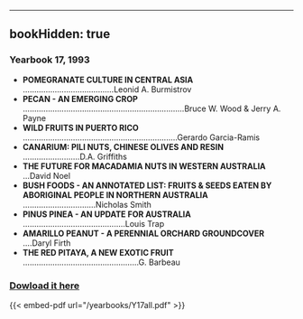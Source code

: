 
---
bookHidden: true 
---
### Yearbook 17, 1993


-   **POMEGRANATE CULTURE IN CENTRAL ASIA**
    \...\...\...\...\...\...\...\...\...\...\...\...\....Leonid A.
    Burmistrov
-   **PECAN - AN EMERGING CROP**
    \...\...\...\...\...\...\...\...\...\...\...\...\...\...\...\...\...\...\...\...\...\...\.....Bruce W.
    Wood & Jerry A. Payne
-   **WILD FRUITS IN PUERTO RICO**
    \...\...\...\...\...\...\...\...\...\...\...\...\...\...\...\...\...\...\...\...\...\.....Gerardo
    Garcia-Ramis
-   **CANARIUM: PILI NUTS, CHINESE OLIVES AND RESIN**
    \...\...\...\...\...\...\...\....D.A. Griffiths
-   **THE FUTURE FOR MACADAMIA NUTS IN WESTERN AUSTRALIA** \...David
    Noel
-   **BUSH FOODS - AN ANNOTATED LIST: FRUITS & SEEDS EATEN BY\
    ABORIGINAL PEOPLE IN NORTHERN AUSTRALIA**
    \...\...\...\...\...\...\...\...\...\.....Nicholas Smith
-   **PINUS PINEA - AN UPDATE FOR AUSTRALIA**
    \...\...\...\...\...\...\...\...\...\...\...\...\...\...\...Louis
    Trap
-   **AMARILLO PEANUT - A PERENNIAL ORCHARD GROUNDCOVER** \....Daryl
    Firth
-   **THE RED PITAYA, A NEW EXOTIC FRUIT**
    \...\...\...\...\...\...\...\...\...\...\...\...\...\...\...\...\...G.
    Barbeau
 
### [Dowload it here](/yearbooks/Y17all.pdf)
 
{{< embed-pdf url="/yearbooks/Y17all.pdf" >}}
